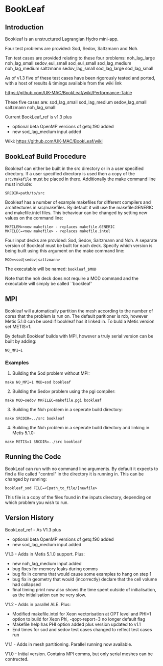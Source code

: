 # BookLeaf


## Introduction

Bookleaf is an unstructured Lagrangian Hydro mini-app.

Four test problems are provided: Sod, Sedov, Saltzmann and Noh.

Ten test cases are provided relating to these four problems:
noh_lag_large   noh_lag_small  sedov_eul_small  sod_eul_small  sod_lag_medium
noh_lag_medium  saltzmann      sedov_lag_small  sod_lag_large  sod_lag_small


As of v1.3 five of these test cases have been rigorously tested and ported, with a host of results &
timings available from the wiki link 

https://github.com/UK-MAC/BookLeaf/wiki/Performance-Table

These five cases are:
sod_lag_small
sod_lag_medium
sedov_lag_small
saltzmann
noh_lag_small


Current BookLeaf_ref is v1.3 plus
* optional beta OpenMP versions of getq.f90 added
* new sod_lag_medium input added


Wiki: https://github.com/UK-MAC/BookLeaf/wiki


## BookLeaf Build Procedure

Bookleaf can either be built in the src directory or in a user specified directory. 
If a user specified directory is used then a copy of the `src/Makefile` must be placed
in there. Additionally the make command line must include:

`SRCDIR=path/to/src`

Bookleaf has a number of example makefiles for different compilers and architectures
in src/makefiles. By default it will use the makefile.GENERIC and makefile.intel 
files. This behaviour can be changed by setting new values on the command line:

```
MKFILEM=<new makefile> - replaces makefile.GENERIC
MKFILEC=<new makefile> - replaces makefile.intel
```

Four input decks are provided: Sod, Sedov, Saltzmann and Noh. A separate version of
Bookleaf must be built for each deck. Specify which version is being built using 
this argument on the make command line:

`MOD=<sod|sedov|saltzmann>`

The executable will be named: `bookleaf_$MOD`

Note that the noh deck does not require a MOD command and the executable will simply be called `'bookleaf'

## MPI

Bookleaf will automatically partition the mesh according to the number of cores that the problem is run on.
The default paritioner is rcb, however Metis 5.1.0 can be used if bookleaf has it linked in. To buld a 
Metis version set METIS=1.

By default Bookleaf builds with MPI, however a truly serial version can be built
by adding:

`NO_MPI=1`



### Examples

1) Building the Sod problem without MPI:

`make NO_MPI=1 MOD=sod bookleaf`

2) Building the Sedov problem using the pgi compiler:

`make MOD=sedov MKFILEC=makefile.pgi bookleaf`

3) Building the Noh problem in a seperate build directory:

`make SRCDIR=../src bookleaf`

4) Building the Noh problem in a seperate build directory and linking in Metis 5.1.0:

`make METIS=1 SRCDIR=../src bookleaf`


## Running the Code

BookLeaf can run with no command line arguments. By default it expects to find a
file called "control" in the directory it is running in. This can be changed 
by running:

`bookleaf_sod FILE=<[path_to_file/]newfile>`

This file is a copy of the files found in the inputs directory, depending on 
which problem you wish to run.

## Version History

BookLeaf_ref - As V1.3 plus
* optional beta OpenMP versions of getq.f90 added
* new sod_lag_medium input added

V1.3   - Adds in Metis 5.1.0 support. Plus:
* new noh_lag_medium input added
* bug fixes for memory leaks during comms
* bug fix in comms that would cause some examples to hang on step 1
* bug fix in geometry that would (incorrectly) declare that the cell volume had collapsed
* final timing print now also shows the time spent outside of initialisation, as the initialisation can be very slow.

V1.2   - Adds in parallel ALE. Plus:
* Modified makefile.intel for Xeon vectorisation at OPT level and PHI=1 option to build for Xeon Phi, -qopt-report=3 no longer default flag
* Makefile help has PHI option added plus version updated to v1.1
* End times for sod and sedov test cases changed to reflect test cases run

V1.1   - Adds in mesh partitioning. Parallel running now available.

V1.0   - Initial version. Contains MPI comms, but only serial meshes can be contructed.


